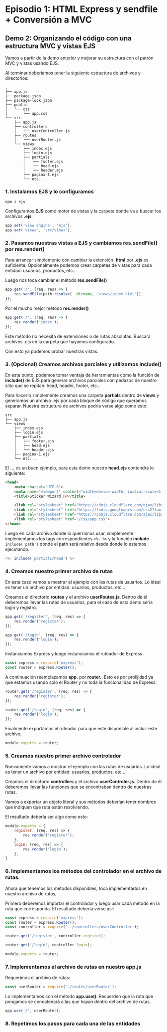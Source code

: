 # Episodio 1:  HTML Express y sendfile + Conversión a MVC

## Demo 2: Organizando el código con una estructura MVC y vistas EJS

Vamos a partir de la demo anterior y mejorar su estructura con el patrón MVC y vistas usando EJS.

Al terminar deberíamos tener la siguiente estructura de archivos y directorios:

```
.
├── app.js
├── package.json
├── package-lock.json
├── public
│   └── css
│       └── app.css
└── src
    ├── app.js
    ├── controllers
    │   └── userController.js
    ├── routes
    │   └── userRouter.js
    └── views
        ├── index.ejs
        ├── login.ejs
        ├── partials
        │   ├── footer.ejs
        │   ├── head.ejs
        │   └── header.ejs
        ├── pagina-1.ejs
        └── etc...
```

### 1. Instalamos EJS y lo configuramos

```
npm i ejs
```

Configuramos **EJS** como motor de vistas y la carpeta donde va a buscar los archivos **.ejs**.

```javascript
app.set('view engine', 'ejs');
app.set('views', 'src/views');
```

### 2. Pasamos nuestras vistas a EJS y cambiamos **res.sendFile()** por **res.render()**

Para arrancar simplemente con cambiar la extensión **.html** por **.ejs** es suficiente. Opcionalmente podemos crear carpetas de vistas para cada entidad: usuarios, productos, etc..

Luego nos toca cambiar el método **res.sendFile()**

```javascript
app.get('/', (req, res) => {
    res.sendFile(path.resolve(__dirname, 'views/index.html'));
});
```

Por el mucho mejor método **res.render()**

```javascript
app.get('/', (req, res) => {
    res.render('index');
});
```

Este método no necesita de extensiones o de rutas absolutas. Buscará archivos .ejs en la carpeta que hayamos configurado.

Con esto ya podemos probar nuestras vistas.

### 3. (Opcional) Creamos archivos parciales y utilizamos **include()**

En este punto, podemos tomar ventaja de herramientas como la función de **include()** de EJS para generar archivos parciales con pedazos de nuestro sitio que se repitan: head, header, footer, etc...

Para hacerlo simplemente creamos una carpeta **partials** dentro de **views** y generamos un archivo .ejs por cada bloque de código que queramos separar. Nuestra estructura de archivos podría verse algo como esto:

```
src
├── app.js
└── views
    ├── index.ejs
    ├── login.ejs
    ├── partials
    │   ├── footer.ejs
    │   ├── head.ejs
    │   └── header.ejs
    ├── pagina-1.ejs
    └── etc...
```

El **<head>...</head>** es un buen ejemplo, para esta demo nuestro **head.ejs** contendrá lo siguiente:

```html
<head>
    <meta charset="UTF-8">
    <meta name="viewport" content="width=device-width, initial-scale=1.0">
    <title>Sticker Wizard 🧙‍♂️</title>

    <link rel="stylesheet" href="https://cdnjs.cloudflare.com/ajax/libs/font-awesome/5.13.0/css/all.css">
    <link rel="stylesheet" href="https://fonts.googleapis.com/css2?family=Pacifico&family=Baloo+Paaji+2&display=swap"> 
    <link rel="stylesheet" href="https://cdnjs.cloudflare.com/ajax/libs/normalize/8.0.1/normalize.min.css">
    <link rel="stylesheet" href="/css/app.css">
</head>
```

Luego en cada archivo donde lo querramos usar, simplemente implementamos los tags correspondientes `<%- %>` y la función **include** `include('path')` donde el path será relativo desde donde lo estemos ejecutando.

```javascript
<%- include('partials/head') %>
```

### 4. Creamos nuestro primer archivo de rutas

En este caso vamos a mostrar el ejemplo con las rutas de usuarios. Lo ideal es tener un archivo por entidad: usuarios, productos, etc...

Creamos el directorio **routes** y el archivo **userRoutes.js**. Dentro de él deberemos llevar las rutas de usuarios, para el caso de esta demo sería login y registro.

```javascript
app.get('/register', (req, res) => {
    res.render('register');
});

app.get('/login', (req, res) => {
    res.render('login');
});
```

Instanciamos Express y luego instanciamos el ruteador de Express. 

```javascript
const express = require('express');
const router = express.Router();
```

A continuación reemplazamos **app.** por **router.**. Esto es por prolijidad ya que estamos usando solo el Router y no toda la funcionalidad de Express.

```javascript
router.get('/register', (req, res) => {
    res.render('register');
});

router.get('/login', (req, res) => {
    res.render('login');
});
```

Finalmente exportamos el ruteador para que esté disponible al incluir este archivo.

```javascript
module.exports = router;
```

### 5. Creamos nuestro primer archivo controlador

Nuevamente vamos a mostrar el ejemplo con las rutas de usuarios. Lo ideal es tener un archivo por entidad: usuarios, productos, etc...

Creamos el directorio **controllers** y el archivo **userControler.js**. Dentro de él deberemos llevar las funciones que se encontraban dentro de nuestras rutas. 

Vamos a exportar un objeto literal y sus métodos deberían tener nombres que indiquen qué ruta están resolviendo. 

El resultado debería ser algo como esto:

```javascript
module.exports = {
    register: (req, res) => {
        res.render('register');
    },
    login: (req, res) => {
        res.render('login');
    },
}
```

### 6. Implementamos los métodos del controlador en el archivo de rutas.

Ahora que tenemos los métodos disponibles, toca implementarlos en nuestro archivo de rutas, 

Primero deberemos importar el controlador y luego usar cada método en la ruta que corresponda. El resultado debería verse así:

```javascript
const express = require('express');
const router = express.Router();
const controller = require('../controllers/userController');

router.get('/register', controller.register);

router.get('/login', controller.login);

module.exports = router;
```

### 7. Implementamos el archivo de rutas en nuestro **app.js**

Requerimos el archivo de rutas:

```javascript
const userRouter = require('./routes/userRouter');
```

Lo implementamos con el método **app.use()**. Recuerden que la ruta que pongamos se concatenará a las que hayan dentro del archivo de rutas.

```javascript
app.use('/', userRouter);
```

### 8. Repetimos los pasos para cada una de las entidades
